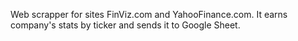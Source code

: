 Web scrapper for sites FinViz.com and YahooFinance.com. 
It earns company's stats by ticker and sends it to Google Sheet.
